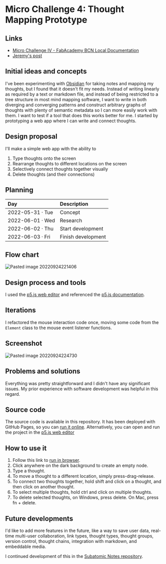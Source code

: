 # Micro Challenge 4: Thought Mapping Prototype

## Links
- [Micro Challenge IV - FabAcademy BCN Local Documentation](https://fablabbcn-projects.gitlab.io/learning/fabacademy-local-docs/challenge/c_4/)
- [Jeremy's post](https://publish.obsidian.md/jeremyparadie/%F0%9F%8C%90+Website/MDEF/MDEF+Academy/Micro+Challenge+4)

## Initial ideas and concepts
I've been experimenting with [Obsidian](https://obsidian.md/) for taking notes and mapping my thoughts, but I found that it doesn't fit my needs. Instead of writing linearly as required by a text or markdown file, and instead of being restricted to a tree structure in most mind mapping software, I want to write in both diverging and converging patterns and construct arbitrary graphs of thoughts with plenty of semantic metadata so I can more easily work with them. I want to test if a tool that does this works better for me. I started by prototyping a web app where I can write and connect thoughts. 

## Design proposal
I'll make a simple web app with the ability to
1. Type thoughts onto the screen
2. Rearrange thoughts to different locations on the screen
3. Selectively connect thoughts together visually
4. Delete thoughts (and their connections)

## Planning
| Day              | Description        |
|:---------------- |:------------------ |
| 2022-05-31 · Tue | Concept            |
| 2022-06-01 · Wed | Research           |
| 2022-06-02 · Thu | Start development  |
| 2022-06-03 · Fri | Finish development | 

## Flow chart
![Pasted image 20220924221406](https://user-images.githubusercontent.com/14352758/192126660-9fd2bb75-bad5-447b-9124-e97f15ad79e6.png)

## Design process and tools
I used the [p5.js web editor](https://editor.p5js.org/jparadie/sketches/gU_qqxFGN) and referenced the [p5.js documentation](https://p5js.org/reference/).

## Iterations
I refactored the mouse interaction code once, moving some code from the `Element` class to the mouse event listener functions.

## Screenshot
![Pasted image 20220924224730](https://user-images.githubusercontent.com/14352758/192126674-1b608ccd-b393-4369-a1f9-8d50ca72c16e.png)

## Problems and solutions
Everything was pretty straightforward and I didn't have any significant issues. My prior experience with software development was helpful in this regard. 

## Source code
The source code is available in this repository. It has been deployed with GitHub Pages, so you can [run it online](https://jeremyparadie.github.io/MDEF-Academy-Micro-Challenge-4/). Alternatively, you can open and run the project in the [p5.js web editor](https://editor.p5js.org/jparadie/sketches/gU_qqxFGN)

## How to use it
1. Follow this link to [run in browser](https://jeremyparadie.github.io/MDEF-Academy-Micro-Challenge-4/).
2. Click anywhere on the dark background to create an empty node.
3. Type a thought.
4. To move a thought to a different location, simply press-drag-release.
5. To connect two thoughts together, hold shift and click on a thought, and then click on another thought.
6. To select multiple thoughts, hold ctrl and click on multiple thoughts.
7. To delete selected thoughts, on Windows, press delete. On Mac, press fn + delete.

## Future developments
I'd like to add more features in the future, like a way to save user data, real-time multi-user collaboration, link types, thought types, thought groups, version control, thought chains, integration with markdown, and embeddable media. 

I continued development of this in the [Subatomic Notes repository](https://github.com/JeremyParadie/Subatomic-Notes).
